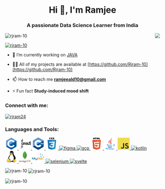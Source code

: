 <h1 align="center">Hi 👋, I'm Ramjee</h1>
<h3 align="center">A passionate Data Science Learner from India</h3>
<img src= "https://www.google.com/url?sa=i&url=https%3A%2F%2Fwww.yahoo.com%2Flifestyle%2F8-things-things-know-disney-190052289.html&psig=AOvVaw16jLJxX2S-gSGHI0I1fweF&ust=1705519781279000&source=images&cd=vfe&opi=89978449&ved=0CBMQjRxqFwoTCLic7MPS4oMDFQAAAAAdAAAAABAD" p align="right" height=20px >

<p align="left"> <img src="https://komarev.com/ghpvc/?username=rjram-10&label=Profile%20views&color=0e75b6&style=flat" alt="rjram-10" /> </p>

<p align="left"> <a href="https://github.com/ryo-ma/github-profile-trophy"><img src="https://github-profile-trophy.vercel.app/?username=rjram-10" alt="rjram-10" /></a> </p>

- 🔭 I’m currently working on [JAVA](https://github.com/Rjram-10/Java)

- 👨‍💻 All of my projects are available at [https://github.com/Rjram-10](https://github.com/Rjram-10)

- 📫 How to reach me **ramjeeald10@gmail.com**

- ⚡ Fun fact **Study-induced mood shift**

<h3 align="left">Connect with me:</h3>
<p align="left">
<a href="https://linkedin.com/in/rjram24" target="blank"><img align="center" src="https://raw.githubusercontent.com/rahuldkjain/github-profile-readme-generator/master/src/images/icons/Social/linked-in-alt.svg" alt="rjram24" height="30" width="40" /></a>
</p>

<h3 align="left">Languages and Tools:</h3>
<p align="left"> <a href="https://www.cprogramming.com/" target="_blank" rel="noreferrer"> <img src="https://raw.githubusercontent.com/devicons/devicon/master/icons/c/c-original.svg" alt="c" width="40" height="40"/> </a> <a href="https://canvasjs.com" target="_blank" rel="noreferrer"> <img src="https://raw.githubusercontent.com/Hardik0307/Hardik0307/master/assets/canvasjs-charts.svg" alt="canvasjs" width="40" height="40"/> </a> <a href="https://www.w3schools.com/cpp/" target="_blank" rel="noreferrer"> <img src="https://raw.githubusercontent.com/devicons/devicon/master/icons/cplusplus/cplusplus-original.svg" alt="cplusplus" width="40" height="40"/> </a> <a href="https://www.w3schools.com/css/" target="_blank" rel="noreferrer"> <img src="https://raw.githubusercontent.com/devicons/devicon/master/icons/css3/css3-original-wordmark.svg" alt="css3" width="40" height="40"/> </a> <a href="https://www.figma.com/" target="_blank" rel="noreferrer"> <img src="https://www.vectorlogo.zone/logos/figma/figma-icon.svg" alt="figma" width="40" height="40"/> </a> <a href="https://cloud.google.com" target="_blank" rel="noreferrer"> <img src="https://www.vectorlogo.zone/logos/google_cloud/google_cloud-icon.svg" alt="gcp" width="40" height="40"/> </a> <a href="https://www.w3.org/html/" target="_blank" rel="noreferrer"> <img src="https://raw.githubusercontent.com/devicons/devicon/master/icons/html5/html5-original-wordmark.svg" alt="html5" width="40" height="40"/> </a> <a href="https://www.java.com" target="_blank" rel="noreferrer"> <img src="https://raw.githubusercontent.com/devicons/devicon/master/icons/java/java-original.svg" alt="java" width="40" height="40"/> </a> <a href="https://developer.mozilla.org/en-US/docs/Web/JavaScript" target="_blank" rel="noreferrer"> <img src="https://raw.githubusercontent.com/devicons/devicon/master/icons/javascript/javascript-original.svg" alt="javascript" width="40" height="40"/> </a> <a href="https://kotlinlang.org" target="_blank" rel="noreferrer"> <img src="https://www.vectorlogo.zone/logos/kotlinlang/kotlinlang-icon.svg" alt="kotlin" width="40" height="40"/> </a> <a href="https://www.linux.org/" target="_blank" rel="noreferrer"> <img src="https://raw.githubusercontent.com/devicons/devicon/master/icons/linux/linux-original.svg" alt="linux" width="40" height="40"/> </a> <a href="https://www.mongodb.com/" target="_blank" rel="noreferrer"> <img src="https://raw.githubusercontent.com/devicons/devicon/master/icons/mongodb/mongodb-original-wordmark.svg" alt="mongodb" width="40" height="40"/> </a> <a href="https://www.mysql.com/" target="_blank" rel="noreferrer"> <img src="https://raw.githubusercontent.com/devicons/devicon/master/icons/mysql/mysql-original-wordmark.svg" alt="mysql" width="40" height="40"/> </a> <a href="https://www.selenium.dev" target="_blank" rel="noreferrer"> <img src="https://raw.githubusercontent.com/detain/svg-logos/780f25886640cef088af994181646db2f6b1a3f8/svg/selenium-logo.svg" alt="selenium" width="40" height="40"/> </a> <a href="https://svelte.dev" target="_blank" rel="noreferrer"> <img src="https://upload.wikimedia.org/wikipedia/commons/1/1b/Svelte_Logo.svg" alt="svelte" width="40" height="40"/> </a> </p>

<p><img align="left" src="https://github-readme-stats.vercel.app/api/top-langs?username=rjram-10&show_icons=true&locale=en&layout=compact" alt="rjram-10" /></p>

<p>&nbsp;<img align="center" src="https://github-readme-stats.vercel.app/api?username=rjram-10&show_icons=true&locale=en" alt="rjram-10" /></p>

<p><img align="center" src="https://github-readme-streak-stats.herokuapp.com/?user=rjram-10&" alt="rjram-10" /></p>
